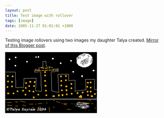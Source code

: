 ```yaml
---
layout: post
title: Test image with rollover
tags: [image]
date: 2005-11-27 01:01:01 +1000
---
```


Testing image rollovers using two images my daughter Talya created. [Mirror of this Blogger post](https://robertmarkbram.blogspot.com/2005/11/test-image-with-rollover.html).

<img src="/assets/personal/images/2005/landscape1.gif" border="0" alt="" onmouseover="this.src='/assets/personal/images/2005/landscape4.gif';" onmouseout="this.src='/assets/personal/images/2005/landscape1.gif';" />

